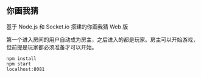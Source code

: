 
## 你画我猜
基于 Node.js 和 Socket.io 搭建的你画我猜 Web 版

第一个进入房间的用户自动成为房主，之后进入的都是玩家。房主可以开始游戏，但前提是玩家都必须准备才可以开始。 
 
```
npm install   
npm start   
localhost:8081 
```